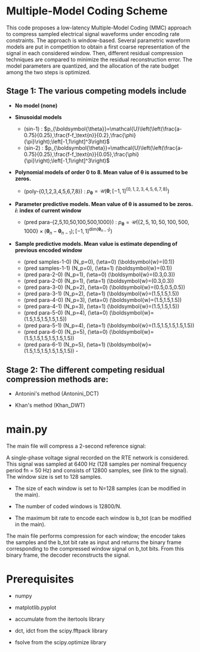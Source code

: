 # Multiple-Model Coding Scheme


This code proposes a low-latency Multiple-Model Coding (MMC) approach to compress sampled electrical signal
waveforms under encoding rate constraints. The approach is window-based. Several parametric waveform models
are put in competition to obtain a first coarse representation of the signal in each considered window. Then, different
residual compression techniques are compared to minimize the residual reconstruction error. The model parameters
are quantized, and the allocation of the rate budget among the two steps is optimized.


## Stage 1: The various competing models include


- **No model (none)**


- **Sinusoidal models**
  - (sin-1) : $p_{\boldsymbol{\theta}}=\mathcal{U}\left(\left(\frac{a-0.75}{0.25},\frac{f-f_\text{n}}{0.2},\frac{\phi}{\pi}\right);\left[-1,1\right]^3\right)$ 
  - (sin-2) : $p_{\boldsymbol{\theta}}=\mathcal{U}\left(\left(\frac{a-0.75}{0.25},\frac{f-f_\text{n}}{0.05},\frac{\phi}{\pi}\right);\left[-1,1\right]^3\right)$


- **Polynomial models of order 0 to 8. Mean value of $\boldsymbol{\theta}$ is assumed to be zeros.**  
  - (poly-{0,1,2,3,4,5,6,7,8}) : $p_{\boldsymbol{\theta}}=\mathcal{U}\left(\boldsymbol{\theta};\left[-1,1]^{\{0,1,2,3,4,5,6,7,8\}}\right)$

    
- **Parameter predictive models. Mean value of $\boldsymbol{\theta}$ is assumed to be zeros. $i$: index of current window** 
  - (pred para-{2,5,10,50,100,500,1000}) :  $p_{\boldsymbol{\theta}}=\mathcal{U}\left(\{2,5,10,50,100,500,1000\}\times\left(\boldsymbol{\theta}_n-\boldsymbol{\theta}_{n-1}\right);\left[-1,1\right]^{\text{dim}\left(\boldsymbol{\theta}_{n-1}\right)}\right)$ 


  
- **Sample predictive models. Mean value is estimate depending of previous encoded window**
  - (pred samples-1-0) \(N_p=0\), \(\eta=0\) \(\boldsymbol{w}=(0.1)\)
  - (pred samples-1-1) \(N_p=0\), \(\eta=1\) \(\boldsymbol{w}=(0.1)\)
  - (pred para-2-0) \(N_p=1\), \(\eta=0\) \(\boldsymbol{w}=(0.3,0.3)\)
  - (pred para-2-0) \(N_p=1\), \(\eta=1\) \(\boldsymbol{w}=(0.3,0.3)\)
  - (pred para-3-0) \(N_p=2\), \(\eta=0\) \(\boldsymbol{w}=(0.5,0.5,0.5)\)
  - (pred para-3-1) \(N_p=2\), \(\eta=1\) \(\boldsymbol{w}=(1.5,1.5,1.5)\)
  - (pred para-4-0) \(N_p=3\), \(\eta=0\) \(\boldsymbol{w}=(1.5,1.5,1.5)\)
  - (pred para-4-1) \(N_p=3\), \(\eta=1\) \(\boldsymbol{w}=(1.5,1.5,1.5)\)
  - (pred para-5-0) \(N_p=4\), \(\eta=0\) \(\boldsymbol{w}=(1.5,1.5,1.5,1.5,1.5)\)
  - (pred para-5-1) \(N_p=4\), \(\eta=1\) \(\boldsymbol{w}=(1.5,1.5,1.5,1.5,1.5)\)
  - (pred para-6-0) \(N_p=5\), \(\eta=0\) \(\boldsymbol{w}=(1.5,1.5,1.5,1.5,1.5,1.5)\)
  - (pred para-6-1) \(N_p=5\), \(\eta=1\) \(\boldsymbol{w}=(1.5,1.5,1.5,1.5,1.5,1.5)\)
              - 
## Stage 2: The different competing residual compression methods are:

- Antonini's method (Antonini_DCT)


- Khan's method (Khan_DWT)



# main.py
The main file will compress a 2-second reference signal:

A single-phase voltage signal recorded on the RTE network is considered. This signal was sampled at
6400 Hz (128 samples per nominal frequency period fn = 50 Hz) and consists of 12800 samples, see (link to the signal). The window size is set to 128 samples.

- The size of each window is set to N=128 samples (can be modified in the main).


- The number of coded windows is 12800/N.


- The maximum bit rate to encode each window is b_tot (can be modified in the main).

The main file performs compression for each window; the encoder takes the samples and the b_tot bit rate as input and returns the binary frame corresponding to the compressed window signal on b_tot bits.
From this binary frame, the decoder reconstructs the signal.



# Prerequisites

- numpy


- matplotlib.pyplot


- accumulate from the itertools library


- dct, idct from the scipy.fftpack library


- fsolve from the scipy.optimize library
